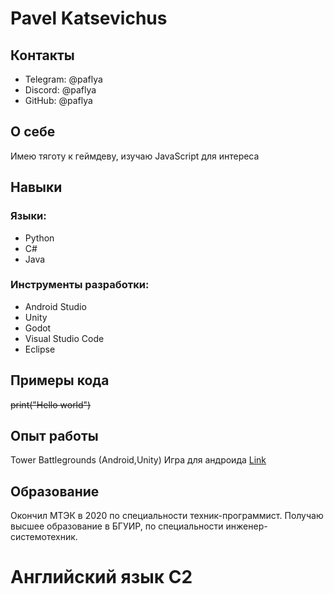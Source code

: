 # Pavel Katsevichus 
## Контакты
* Telegram: @paflya
* Discord: @paflya
* GitHub: @paflya
  
## О себе
Имею тяготу к геймдеву, изучаю JavaScript для интереса


## Навыки
### Языки: 
* Python
* C#
* Java

### Инструменты разработки:
* Android Studio
* Unity
* Godot
* Visual Studio Code
* Eclipse
  
## Примеры кода
~~print("Hello world")~~

## Опыт работы
Tower Battlegrounds (Android,Unity) Игра для андроида [Link](https://play.google.com/store/apps/details?id=com.Paflya.TowerBattlegrounds&pli=1)

## Образование
Окончил МТЭК в 2020 по специальности техник-программист. Получаю высшее образование в БГУИР, по специальности инженер-системотехник. 

# Английский язык C2